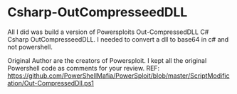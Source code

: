 # Csharp-OutCompresseedDLL
All I did was build a version of Powersploits Out-CompressedDLL C# Csharp OutCompresseedDLL. I needed to convert a dll to base64 in c# and not powershell. 

Original Author are the creators of Powersploit.
I kept all the original Powershell code as comments for your review.
REF: https://github.com/PowerShellMafia/PowerSploit/blob/master/ScriptModification/Out-CompressedDll.ps1
